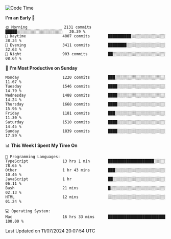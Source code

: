 <!--START_SECTION:waka-->
![Code Time](http://img.shields.io/badge/Code%20Time-4%2C153%20hrs-blue)

**I'm an Early 🐤** 

```text
🌞 Morning                2131 commits        █████░░░░░░░░░░░░░░░░░░░░   20.39 % 
🌆 Daytime                4007 commits        ██████████░░░░░░░░░░░░░░░   38.34 % 
🌃 Evening                3411 commits        ████████░░░░░░░░░░░░░░░░░   32.63 % 
🌙 Night                  903 commits         ██░░░░░░░░░░░░░░░░░░░░░░░   08.64 % 
```
📅 **I'm Most Productive on Sunday** 

```text
Monday                   1220 commits        ███░░░░░░░░░░░░░░░░░░░░░░   11.67 % 
Tuesday                  1546 commits        ████░░░░░░░░░░░░░░░░░░░░░   14.79 % 
Wednesday                1488 commits        ████░░░░░░░░░░░░░░░░░░░░░   14.24 % 
Thursday                 1668 commits        ████░░░░░░░░░░░░░░░░░░░░░   15.96 % 
Friday                   1181 commits        ███░░░░░░░░░░░░░░░░░░░░░░   11.30 % 
Saturday                 1510 commits        ████░░░░░░░░░░░░░░░░░░░░░   14.45 % 
Sunday                   1839 commits        ████░░░░░░░░░░░░░░░░░░░░░   17.59 % 
```


📊 **This Week I Spent My Time On** 

```text
💬 Programming Languages: 
TypeScript               13 hrs 1 min        ████████████████████░░░░░   78.65 % 
Other                    1 hr 43 mins        ███░░░░░░░░░░░░░░░░░░░░░░   10.46 % 
JavaScript               1 hr                ██░░░░░░░░░░░░░░░░░░░░░░░   06.11 % 
Bash                     21 mins             █░░░░░░░░░░░░░░░░░░░░░░░░   02.13 % 
HTML                     12 mins             ░░░░░░░░░░░░░░░░░░░░░░░░░   01.24 % 

💻 Operating System: 
Mac                      16 hrs 33 mins      █████████████████████████   100.00 % 
```


 Last Updated on 11/07/2024 20:07:54 UTC
<!--END_SECTION:waka-->
